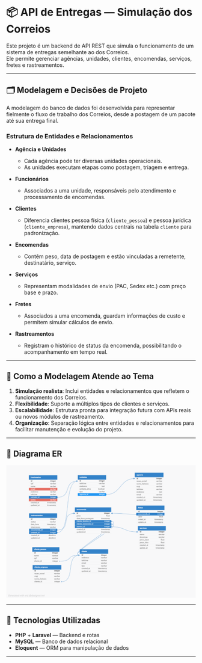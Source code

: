 # 📦 API de Entregas — Simulação dos Correios

Este projeto é um backend de API REST que simula o funcionamento de um sistema de entregas semelhante ao dos Correios.  
Ele permite gerenciar agências, unidades, clientes, encomendas, serviços, fretes e rastreamentos.

---

## 🗂 Modelagem e Decisões de Projeto

A modelagem do banco de dados foi desenvolvida para representar fielmente o fluxo de trabalho dos Correios, desde a postagem de um pacote até sua entrega final.

### Estrutura de Entidades e Relacionamentos

- **Agência e Unidades**
  - Cada agência pode ter diversas unidades operacionais.
  - As unidades executam etapas como postagem, triagem e entrega.

- **Funcionários**
  - Associados a uma unidade, responsáveis pelo atendimento e processamento de encomendas.

- **Clientes**
  - Diferencia clientes pessoa física (`cliente_pessoa`) e pessoa jurídica (`cliente_empresa`), mantendo dados centrais na tabela `cliente` para padronização.

- **Encomendas**
  - Contêm peso, data de postagem e estão vinculadas a remetente, destinatário, serviço.

- **Serviços**
  - Representam modalidades de envio (PAC, Sedex etc.) com preço base e prazo.

- **Fretes**
  - Associados a uma encomenda, guardam informações de custo e permitem simular cálculos de envio.

- **Rastreamentos**
  - Registram o histórico de status da encomenda, possibilitando o acompanhamento em tempo real.

---

## 🎯 Como a Modelagem Atende ao Tema

1. **Simulação realista**: Inclui entidades e relacionamentos que refletem o funcionamento dos Correios.
2. **Flexibilidade**: Suporte a múltiplos tipos de clientes e serviços.
3. **Escalabilidade**: Estrutura pronta para integração futura com APIs reais ou novos módulos de rastreamento.
4. **Organização**: Separação lógica entre entidades e relacionamentos para facilitar manutenção e evolução do projeto.

---

## 📌 Diagrama ER

![Diagrama ER](docs/api_entrega_1.png)

---

## 🚀 Tecnologias Utilizadas

- **PHP** + **Laravel** — Backend e rotas
- **MySQL** — Banco de dados relacional
- **Eloquent** — ORM para manipulação de dados
---

